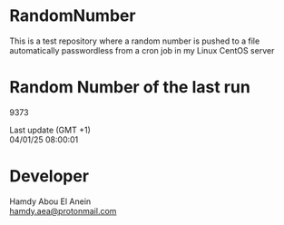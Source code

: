 # RandomNumber    
This is a test repository where a random number is pushed to a file automatically passwordless from a cron job in my Linux CentOS server    
# Random Number of the last run   
9373
      
Last update (GMT +1)    
04/01/25 08:00:01
# Developer    
Hamdy Abou El Anein   
hamdy.aea@protonmail.com
